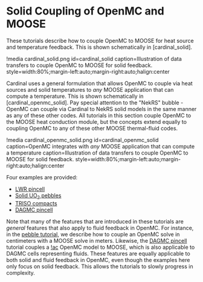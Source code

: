 # Solid Coupling of OpenMC and MOOSE

These tutorials describe how to couple OpenMC to MOOSE for heat source
and temperature feedback. This is shown schematically in [cardinal_solid].

!media cardinal_solid.png
  id=cardinal_solid
  caption=Illustration of data transfers to couple OpenMC to MOOSE for solid feedback.
  style=width:80%;margin-left:auto;margin-right:auto;halign:center

Cardinal uses a general formulation that allows OpenMC to couple via heat sources
and solid temperatures to *any* MOOSE application that can compute a temperature.
This is shown schematically in [cardinal_openmc_solid]. Pay special attention to the
"NekRS" bubble - OpenMC can couple via Cardinal to NekRS solid models in the same manner
as any of these other codes.
All tutorials in this
section couple OpenMC to the MOOSE heat conduction module, but the concepts
extend equally to coupling OpenMC to any of these other MOOSE thermal-fluid codes.

!media cardinal_openmc_solid.png
  id=cardinal_openmc_solid
  caption=OpenMC integrates with *any* MOOSE application that can compute a temperature
  caption=Illustration of data transfers to couple OpenMC to MOOSE for solid feedback.
  style=width:80%;margin-left:auto;margin-right:auto;halign:center

Four examples are provided:

- [LWR pincell](pincell1.md)
- [Solid UO$_2$ pebbles](triso.md)
- [TRISO compacts](gas_compact.md)
- [DAGMC pincell](dagmc.md)

Note that many of the features that are introduced in these
tutorials are *general* features that also apply to fluid feedback in OpenMC.
For instance, in the [pebble tutorial](triso.md), we describe how to
couple an OpenMC solve in centimeters with a MOOSE solve in meters.
Likewise, the [DAGMC pincell](dagmc.md) tutorial couples a [!ac](DAGMC) OpenMC
model to MOOSE, which is also applicable to DAGMC cells representing fluids.
These
features are equally applicable to both solid and fluid feedback in OpenMC,
even though the examples here only focus on solid feedback. This allows
the tutorials to slowly progress in complexity.
